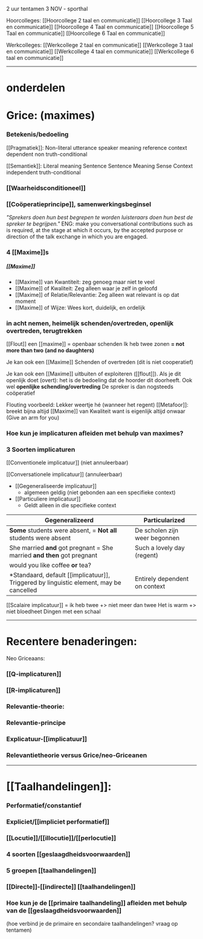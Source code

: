 2 uur tentamen 3 NOV - sporthal

Hoorcolleges:
[[Hoorcollege 2 taal en communicatie]]
[[Hoorcollege 3 Taal en communicatie]]
[[Hoorcollege 4 Taal en communicatie]]
[[Hoorcollege 5 Taal en communicatie]]
[[Hoorcollege 6 Taal en communicatie]]

Werkcolleges:
[[Werkcollege 2 taal en communicatie]]
[[Werkcollege 3 taal en communicatie]]
[[Werkcollege 4 taal en communicatie]]
[[Werkcollege 6 taal en communicatie]]

---
# onderdelen

# Grice: (maximes)

### Betekenis/bedoeling
[[Pragmatiek]]:
	Non-literal
	utterance
	speaker meaning
	reference
	context dependent
	non truth-conditional

[[Semantiek]]:
	Literal meaning
	Sentence
	Sentence Meaning
	Sense
	Context independent
	truth-conditional

### [[Waarheidsconditioneel]]

### [[Coöperatieprincipe]], samenwerkingsbeginsel
*"Sprekers doen hun best begrepen te worden luisteraars doen hun best de spreker te begrijpen."*
ENG: make you conversational contributions such as is required, at the stage at which it occurs, by the accepted purpose or direction of the talk exchange in which you are engaged.

### 4 [[Maxime]]s
##### [[Maxime]]
- [[Maxime]] van Kwantiteit: zeg genoeg maar niet te veel
- [[Maxime]] of Kwaliteit: Zeg alleen waar je zelf in geloofd
- [[Maxime]] of Relatie/Relevantie: Zeg alleen wat relevant is op dat moment
- [[Maxime]] of Wijze: Wees kort, duidelijk, en ordelijk

### in acht nemen, heimelijk schenden/overtreden, openlijk overtreden, terugtrekken

[[Flout]] een [[maxime]] = openbaar schenden
Ik heb twee zonen
**= not more than two**
**(and no daughters)**

Je kan ook een [[Maxime]] Schenden of overtreden (dit is niet cooperatief)

Je kan ook een [[Maxime]] uitbuiten of exploiteren ([[flout]]).
Als je dit openlijk doet (overt): het is de bedoeling dat de hoorder dit doorheeft. Ook wel **openlijke schending/overtreding** De spreker is dan nogsteeds coöperatief


Flouting voorbeeld: Lekker weertje hé (wanneer het regent)
[[Metafoor]]: breekt bijna altijd [[Maxime]] van Kwaliteit want is eigenlijk altijd onwaar (Give an arm for you)

### Hoe kun je implicaturen afleiden met behulp van maximes?



### 3 Soorten implicaturen

[[Conventionele implicatuur]] (niet annuleerbaar)


[[Conversationele implicatuur]] (annuleerbaar)
- [[Gegeneraliseerde implicatuur]]
	- algemeen geldig (niet gebonden aan een specifieke context)
- [[Particuliere implicatuur]]
	- Geldt alleen in die specifieke context

| Gegeneralizeerd                                                                    | Particularized                |
| ---------------------------------------------------------------------------------- | ----------------------------- |
| **Some** students were absent, = **Not all** students were absent                  | De scholen zijn weer begonnen |
| She married **and** got pregnant = She married **and then** got pregnant           | Such a lovely day (regent)    |
| would you like coffee **or** tea?                                                  |                               |
| *Standaard, default [[implicatuur]], Triggered by linguistic element, may be cancelled | Entirely dependent on context |

[[Scalaire implicatuur]] = ik heb twee +> niet meer dan twee
Het is warm +> niet bloedheet
Dingen met een schaal


---


# Recentere benaderingen:

Neo Griceaans:
### [[Q-implicaturen]]
### [[R-implicaturen]]
### Relevantie-theorie:
### Relevantie-principe
### Explicatuur-[[implicatuur]]

### Relevantietheorie versus Grice/neo-Griceanen

---

# [[Taalhandelingen]]:
### Performatief/constantief
### Expliciet/[[impliciet performatief]]
### [[Locutie]]/[[illocutie]]/[[perlocutie]]
### 4 soorten [[geslaagdheidsvoorwaarden]]
### 5 groepen [[taalhandelingen]]
### [[Directe]]-[[indirecte]] [[taalhandelingen]]
### Hoe kun je de [[primaire taalhandeling]] afleiden met behulp van de [[geslaagdheidsvoorwaarden]]

(hoe verbind je de primaire en secondaire taalhandelingen? vraag op tentamen)